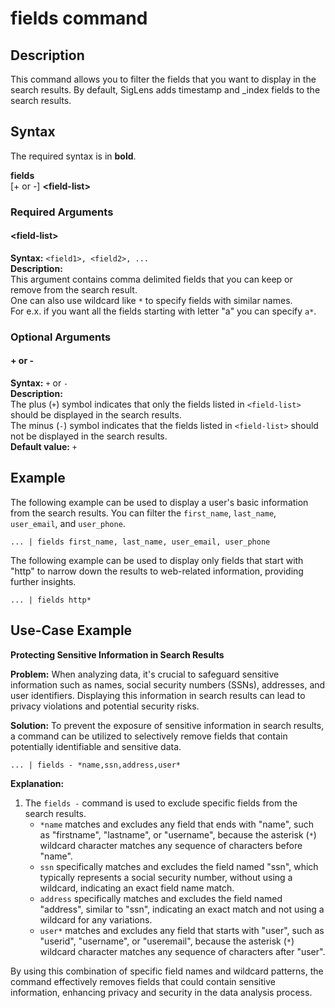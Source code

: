 # fields command

## Description

This command allows you to filter the fields that you want to display in the search results.
By default, SigLens adds timestamp and _index fields to the search results.

## Syntax
The required syntax is in **bold**.

**fields**\
[+ or -] **\<field-list\>**


### Required Arguments

#### \<field-list\>

**Syntax:** `<field1>, <field2>, ...`\
**Description:** \
This argument contains comma delimited fields that you can keep or remove from the search result.\
One can also use wildcard like `*` to specify fields with similar names. \
For e.x. if you want all the fields starting with letter "a" you can specify `a*`.



### Optional Arguments

#### + or -

**Syntax:** `+` or `-`\
**Description:** \
The plus (`+`) symbol indicates that only the fields listed in `<field-list>` should be displayed in the search results.\
The minus (`-`) symbol indicates that the fields listed in `<field-list>` should not be displayed in the search results.\
**Default value:** `+`





## Example

The following example can be used to display a user's basic information from the search results. You can filter the `first_name`, `last_name`, `user_email`, and `user_phone`.
```
... | fields first_name, last_name, user_email, user_phone
```

The following example can be used to display only fields that start with "http" to narrow down the results to web-related information, providing further insights.
```
... | fields http*
```

## Use-Case Example

**Protecting Sensitive Information in Search Results**

**Problem:** When analyzing data, it's crucial to safeguard sensitive information such as names, social security numbers (SSNs), addresses, and user identifiers. Displaying this information in search results can lead to privacy violations and potential security risks.

**Solution:** To prevent the exposure of sensitive information in search results, a command can be utilized to selectively remove fields that contain potentially identifiable and sensitive data.

```
... | fields - *name,ssn,address,user*
```

**Explanation:**
1. The `fields -` command is used to exclude specific fields from the search results. 
    - `*name` matches and excludes any field that ends with "name", such as "firstname", "lastname", or "username", because the asterisk (`*`) wildcard character matches any sequence of characters before "name".
    - `ssn` specifically matches and excludes the field named "ssn", which typically represents a social security number, without using a wildcard, indicating an exact field name match.
    - `address` specifically matches and excludes the field named "address", similar to "ssn", indicating an exact match and not using a wildcard for any variations.
    - `user*` matches and excludes any field that starts with "user", such as "userid", "username", or "useremail", because the asterisk (`*`) wildcard character matches any sequence of characters after "user".

By using this combination of specific field names and wildcard patterns, the command effectively removes fields that could contain sensitive information, enhancing privacy and security in the data analysis process.
